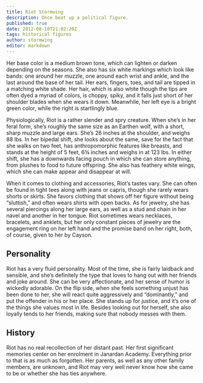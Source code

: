 ```yaml
---
title: Riot Stormwing
description: Once beat up a political figure.
published: true
date: 2012-08-10T21:02:20Z
tags: historical figures
author: stormwing
editor: markdown
---
```


Her base color is a medium brown tone, which can lighten or darken depending on the seasons. She also has six white markings which look like bands: one around her muzzle, one around each wrist and ankle, and the last around the base of her tail. Her ears, fingers, toes, and tail are tipped in a matching white shade. Her hair, which is also white though the tips are often dyed a myriad of colors, is choppy, spiky, and it falls just short of her shoulder blades when she wears it down. Meanwhile, her left eye is a bright green color, while the right is startlingly blue.

Physiologically, Riot is a rather slender and spry creature. When she’s in her feral form, she’s roughly the same size as an Earthen wolf, with a short, sharp muzzle and large ears. She’s 26 inches at the shoulder, and weighs 88 lbs. In her bipedal shift, she looks about the same, save for the fact that she walks on two feet, has anthropomorphic features like breasts, and stands at the height of 5 feet, 6¾ inches and weighs in at 123 lbs. In either shift, she has a downwards facing pouch in which she can store anything, from plushes to food to future offspring. She also has feathery white wings, which she can make appear and disappear at will.

When it comes to clothing and accessories, Riot’s tastes vary. She can often be found in tight tees along with jeans or capris, though she rarely wears shorts or skirts. She favors clothing that shows off her figure without being “sluttish,” and often wears shirts with open backs. As for jewelry, she has several piercings along her large ears, as well as a stud and chain in her navel and another in her tongue. Riot sometimes wears necklaces, bracelets, and anklets, but her only constant pieces of jewelry are the engagement ring on her left hand and the promise band on her right, both, of course, given to her by Cayson.

Personality
-----------

Riot has a very fluid personality. Most of the time, she is fairly laidback and sensible, and she’s definitely the type that loves to hang out with her friends and joke around. She can be very affectionate, and her sense of humor is wickedly adorable. On the flip side, when she feels something unjust has been done to her, she will react quite aggressively and “dominantly,” and put the offender in his or her place. She stands up for justice, and it’s one of the things she values most in life. Besides looking out for herself, she also loyally tends to her friends, making sure that nobody messes with them.

History
-------

Riot has no real recollection of her distant past. Her first significant memories center on her enrolment in Janardan Academy. Everything prior to that is as much as forgotten. Her parents, as well as any other family members, are unknown, and Riot may very well never know how she came to be or whether she has ties anywhere.